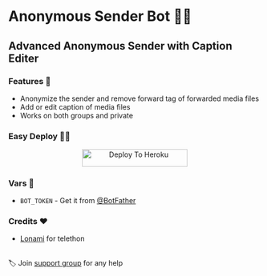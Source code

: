 # Anonymous Sender Bot 👨‍💻

## Advanced Anonymous Sender with Caption Editer

### Features 🧐

- Anonymize the sender and remove forward tag of forwarded media files
- Add or edit caption of media files
- Works on both groups and private

### Easy Deploy 🏃‍♂

<p align="center"><a href="https://heroku.com/deploy?template=https://github.com/shubham-king/anomouslysender">
<img src="https://img.shields.io/badge/Deploy%20To%20Heroku-blueviolet?style=for-the-badge&logo=heroku" width="210" height="34.45" alt="Deploy To Heroku"/></a></p>

### Vars 📙

- `BOT_TOKEN` - Get it from [@BotFather](https://t.me/BotFather)

### Credits ❤

- [Lonami](https://github.com/LonamiWebs/Telethon) for telethon

<br>🏷 Join [support group](https://t.me/Robottech_chat) for any help

